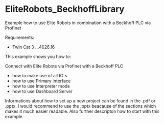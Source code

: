 # EliteRobots_BeckhoffLibrary
Example how to use Elite Robots in combination with a Beckhoff PLC via Profinet

Requirements:
- Twin Cat 3 ...4026.16



This example shows you how to:

Connect with Elite Robots via Profinet with a Beckhoff PLC
- how to make use of all IO´s
- how to use Primary interface
- how to use Interpreter mode
- how to use Dashboard Server

Informations about how to set up a new project can be found in the .pdf or .pptx. I would recommend to use the .pptx beacause of the sections which makes it much easier readable.
Also further descripton how to start with this example.
